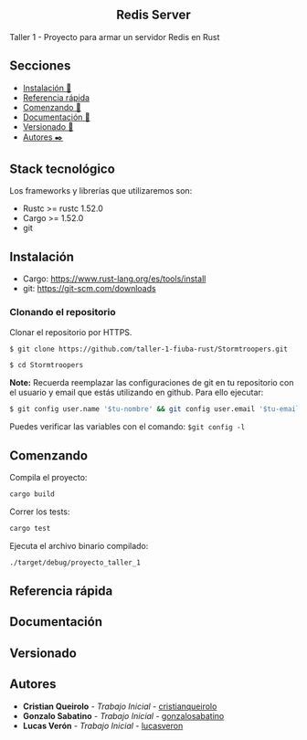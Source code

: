<article align="center"><h1>Redis Server</h1></article>
Taller 1 - Proyecto para armar un servidor Redis en Rust

## Secciones
 - [Instalación 🔧](#instalación)
 - [Referencia rápida](#referencia-rápida)
 - [Comenzando 🚀](#comenzando)
 - [Documentación 📖](#documentación)
 - [Versionado 📌](#versionado)
 - [Autores ✒️](#autores)

## Stack tecnológico 
Los frameworks y librerías que utilizaremos son:
 - Rustc >= rustc 1.52.0
 - Cargo >= 1.52.0
 - git

## Instalación 
 - Cargo: https://www.rust-lang.org/es/tools/install
 - git: https://git-scm.com/downloads

### Clonando el repositorio  

Clonar el repositorio por HTTPS.

```bash
$ git clone https://github.com/taller-1-fiuba-rust/Stormtroopers.git
```

```bash
$ cd Stormtroopers
```

**Note:** Recuerda reemplazar las configuraciones de git en tu repositorio con el usuario y email que estás utilizando en github. Para ello ejecutar:
```bash
$ git config user.name '$tu-nombre' && git config user.email '$tu-email'
```
Puedes verificar las variables con el comando: `$git config -l`

## Comenzando

Compila el proyecto:
```bash
cargo build
```
Correr los tests:
```bash
cargo test
```
Ejecuta el archivo binario compilado:
```bash
./target/debug/proyecto_taller_1
```

## Referencia rápida

## Documentación

## Versionado

## Autores
* **Cristian Queirolo** - *Trabajo Inicial* - [cristianqueirolo](https://github.com/cqueirolo)
* **Gonzalo Sabatino** - *Trabajo Inicial* - [gonzalosabatino](https://github.com/gsabatino9)
* **Lucas Verón** - *Trabajo Inicial* - [lucasveron](https://github.com/lucasveron)
